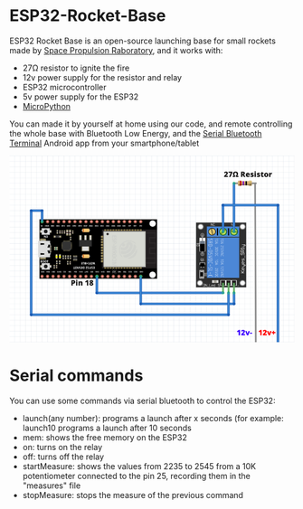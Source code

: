 # ESP32-Rocket-Base

ESP32 Rocket Base is an open-source launching base for small rockets made by [Space Propulsion Raboratory](https://space-propulsion-laboratory.repl.co/index.php?page=LaunchPad), and it works with:
- 27Ω resistor to ignite the fire
- 12v power supply for the resistor and relay
- ESP32 microcontroller
- 5v power supply for the ESP32
- [MicroPython](https://micropython.org/)

You can made it by yourself at home using our code, and remote controlling the whole base with Bluetooth Low Energy, and the [Serial Bluetooth Terminal](https://play.google.com/store/search?q=serial+bluetooth+terminal&c=apps&pli=1) Android app from your smartphone/tablet

![ESP32 circuit](https://raw.githubusercontent.com/Space-Propulsion-Laboratory/ESP32-Rocket-Base/main/rocket-launchpad-circuit.png)

# Serial commands

You can use some commands via serial bluetooth to control the ESP32:
- launch(any number): programs a launch after x seconds (for example: launch10 programs a launch after 10 seconds
- mem: shows the free memory on the ESP32
- on: turns on the relay
- off: turns off the relay
- startMeasure: shows the values from 2235 to 2545 from a 10K potentiometer connected to the pin 25, recording them in the "measures" file
- stopMeasure: stops the measure of the previous command
